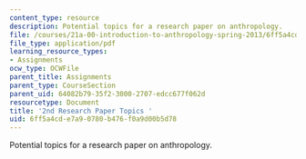 ```yaml
---
content_type: resource
description: Potential topics for a research paper on anthropology.
file: /courses/21a-00-introduction-to-anthropology-spring-2013/6ff5a4cde7a90780b476f0a9d00b5d78_MIT21A_00S13_sndprtopic.pdf
file_type: application/pdf
learning_resource_types:
- Assignments
ocw_type: OCWFile
parent_title: Assignments
parent_type: CourseSection
parent_uid: 64082b79-35f2-3000-2707-edcc677f062d
resourcetype: Document
title: '2nd Research Paper Topics '
uid: 6ff5a4cd-e7a9-0780-b476-f0a9d00b5d78
---
```

Potential topics for a research paper on anthropology.

